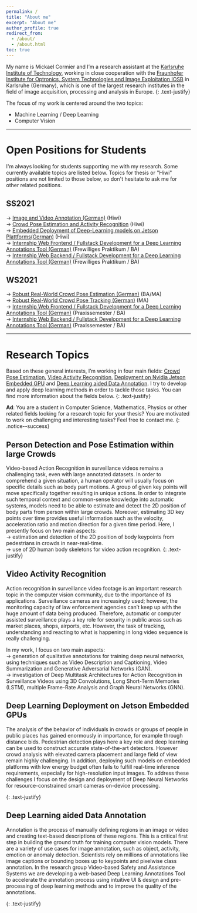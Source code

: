 ```yaml
---
permalink: /
title: "About me"
excerpt: "About me"
author_profile: true
redirect_from: 
  - /about/
  - /about.html
toc: true
---
```


My name is Mickael Cormier and I’m a research assistant at the [Karlsruhe Institute of Technology](http://www.kit.edu/english/index.php), working in close cooperation with the [Fraunhofer Institute for Optronics, System Technologies and Image Exploitation IOSB](https://www.iosb.fraunhofer.de/servlet/is/12481/) in Karlsruhe (Germany), which is one of the largest research institutes in the field of image acquisition, processing and analysis in Europe.
{: .text-justify}

The focus of my work is centered around the two topics: 
* Machine Learning / Deep Learning
* Computer Vision 

---

Open Positions for Students 
======
I'm always looking for students supporting me with my research. Some currently available topics are listed below. Topics for thesis or "Hiwi" positions are not limited to those below, so don't hesitate to ask me for other related positions.<br>



<!-- 2-Stage Person Detection in Crowds -->

<a name="SS2021"></a>  SS2021 
------
→ [Image and Video Annotation (German)](https://mickaelcormier.github.io/files/opening/20200622_hiwi_annotation_cormier.pdf) (Hiwi)<br>
→ [Crowd Pose Estimation and Activity Recognition](https://mickaelcormier.github.io/files/opening/20200622_hiwi_crowd-hpe_cormier.pdf) (Hiwi)<br>
→ [Embedded Deployment of Deep-Learning models on Jetson Plattforms(German)](https://mickaelcormier.github.io/files/opening/20200622_hiwi_jetson_cormier.pdf) (Hiwi)<br>
→ [Internship Web Frontend / Fullstack Development for a Deep Learning Annotations Tool (German)](https://mickaelcormier.github.io/files/opening/20200914_praxis_frontend_cormier.pdf) (Frewilliges Praktikum / BA)<br>
→ [Internship Web Backend / Fullstack Development for a Deep Learning Annotations Tool (German)](https://mickaelcormier.github.io/files/opening/20200914_praxis_backend_cormier.pdf) (Frewilliges Praktikum / BA)<br>

<a name="WS2021"></a>  WS2021
------
→ [Robust Real-World Crowd Pose Estimation (German)](https://mickaelcormier.github.io/files/opening/20200622_ma_crowd-hpe_cormier.pdf) (BA/MA)<br>
→ [Robust Real-World Crowd Pose Tracking (German)](https://mickaelcormier.github.io/files/opening/20200921_ma_crowd-hpe-tracking_cormier.pdf) (MA)<br>
→ [Internship Web Frontend / Fullstack Development for a Deep Learning Annotations Tool (German)](https://mickaelcormier.github.io/files/opening/20200914_praxis_frontend_cormier.pdf) (Praxissemester / BA)<br>
 → [Internship Web Backend / Fullstack Development for a Deep Learning Annotations Tool (German)](https://mickaelcormier.github.io/files/opening/20200914_praxis_backend_cormier.pdf) (Praxissemester / BA)<br>



---

Research Topics
======
Based on these general interests, I’m working in four main fields:  [Crowd Pose Estimation](#crowdhpe), [Video Activity Recognition](#var), [Deployment on Nvidia Jetson Embedded GPU](#jetson) and [Deep Learning aided Data Annotation](#antonn). I try to develop and apply deep learning methods in order to tackle those tasks. You can find more information about the fields below. 
{: .text-justify}

**Ad**: You are a student in Computer Science, Mathematics, Physics or other related fields looking for a research topic for your thesis? You are motivated to work on challenging and interesting tasks? Feel free to contact me.
{: .notice--success}

<a name="crowdhpe"></a> Person Detection and Pose Estimation within large Crowds
------
Video-based Action Recognition in surveillance videos remains a challenging task, even with large annotated datasets. In order to comprehend a given situation, a human operator will usually focus on specific details such as body part motions. A group of given key points will move specifically together resulting in unique actions. In order to integrate such temporal context and common-sense knowledge into automatic systems, models need to be able to estimate and detect the 2D position of body parts from person within large crowds. Moreover, estimating 3D key points over time provides useful information such as the velocity, acceleration ratio and motion direction for a given time period. Here, I presently focus on two main aspects: <br />
→ estimation and detection of the 2D position of body keypoints from pedestrians in crowds in near-real-time.  <br />
→ use of 2D human body skeletons for video action recognition.
{: .text-justify}


<a name="var"></a>Video Activity Recognition
------

Action recognition in surveillance video footage is an important research topic in the computer vision community, due to the importance of its applications. Surveillance cameras are increasingly used; however, the monitoring capacity of law enforcement agencies can’t keep up with the huge amount of data being produced. Therefore, automatic or computer assisted surveillance plays a key role for security in public areas such as market places, shops, airports, etc. However, the task of tracking, understanding and reacting to what is happening in long video sequence is really challenging.

In my work, I focus on two main aspects: <br />
→ generation of qualitative annotations for training deep neural networks, using techniques such as Video Description and Captioning, Video Summarization and Generative Adversarial Networks (GAN). <br />
→ investigation of Deep Multitask Architectures for Action Recognition in Surveillance Videos using 3D Convolutions, Long Short-Term Memories (LSTM), multiple Frame-Rate Analysis and Graph Neural Networks (GNN).

<a name="jetson"></a> Deep Learning Deployment on Jetson Embedded GPUs
------
The analysis of the behavior of individuals in crowds or groups of people in public places has gained enormously in importance, for example through distance bids. Pedestrian detection plays here a key role and deep learning can be used to construct accurate state-of-the-art detectors. However crowd analysis with elevated camera placement and large field of view remain highly challenging.
In addition, deploying such models on embedded platforms with low energy budget often fails to fulfill real-time inference requirements, especially for high-resolution input images.
To address these challenges I focus on the design and deployment of Deep Neural Networks for resource-constrained smart cameras on-device processing. 

{: .text-justify}

<a name="antonn"></a> Deep Learning aided Data Annotation
------
Annotation is the process of manually defining regions in an image or video and creating text-based descriptions of these regions. This is a critical first step in building the ground truth for training computer vision models. There are a variety of use cases for image annotation, such as object, activity, emotion or anomaly detection. Scientists rely on millions of annotations like image captions or bounding boxes up to keypoints and pixelwise class annotation. In the research group Video-based Safety and Assistance Systems we are developing a web-based Deep Learning Annotations Tool to accelerate the annotation process using intuitive UI & design and pre-processing of deep learning methods and to improve the quality of the annotations. 


{: .text-justify}

<!-- <a name="cl"></a> Continual Learning
------
Even the best system for action recognition in surveillance video footage is expected to eventually deliver false alarm or to fail to detect a dangerous situation. To improve such a system’s accuracy over time, it is important to collect and integrate user feedback without disturbing the main use of the system. Not only for system failures but also for successes.
Therefore, policies need to be defined to automatically retrain and / or fine tune the existing model with newly collected data. To this end, objective criteria need to be defined to constantly evaluate the system’s performance and its robustness to diverse bias factors, which could appear over time with the addition of new data.
{: .text-justify}

<a name="er"></a> Emotion Recognition
------

While faces and body expressions alone are insufficient to perform a reverse inference of single image to emotion, we undoubtedly use these visual cues daily to navigate our social world.
To what extent (and how) can we design models to accurately interpret an emotion or intention from face expression recognition? And to what degree are these visual cues influenced by body pose and context? Which context, personal and cultural believes must be accounted for to avoid unethical bias?

{: .text-justify} -->


